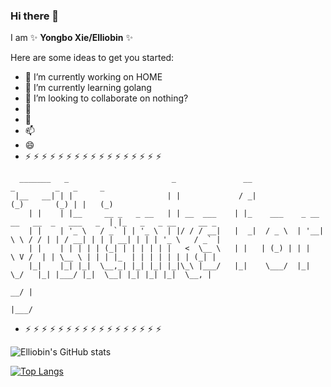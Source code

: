 ### Hi there 👋


I am ✨ **Yongbo Xie/Elliobin** ✨ 

Here are some ideas to get you started:

- 🔭 I’m currently working on HOME
- 🌱 I’m currently learning golang
- 👯 I’m looking to collaborate on nothing?
- 🤔 
- 💬 
- 📫 
- 😄 
- ⚡ ⚡ ⚡ ⚡ ⚡ ⚡ ⚡ ⚡ ⚡ ⚡ ⚡ ⚡ ⚡ ⚡ ⚡ ⚡ ⚡ 
```
  _______   _                       _               __                            _         _   _     _                   
 |__   __| | |                     | |             / _|                          (_)       (_) | |   (_)                  
    | |    | |__     __ _   _ __   | | __  ___    | |_    ___    _ __    __   __  _   ___   _  | |_   _   _ __     __ _   
    | |    | '_ \   / _` | | '_ \  | |/ / / __|   |  _|  / _ \  | '__|   \ \ / / | | / __| | | | __| | | | '_ \   / _` |  
    | |    | | | | | (_| | | | | | |   <  \__ \   | |   | (_) | | |       \ V /  | | \__ \ | | | |_  | | | | | | | (_| |  
    |_|    |_| |_|  \__,_| |_| |_| |_|\_\ |___/   |_|    \___/  |_|        \_/   |_| |___/ |_|  \__| |_| |_| |_|  \__, |  
                                                                                                                   __/ |  
                                                                                                                  |___/   
```
- ⚡ ⚡ ⚡ ⚡ ⚡ ⚡ ⚡ ⚡ ⚡ ⚡ ⚡ ⚡ ⚡ ⚡ ⚡ ⚡ ⚡ 



![Elliobin's GitHub stats](https://github-readme-stats.vercel.app/api?username=Elliobin&show_icons=true&theme=radical)

[![Top Langs](https://github-readme-stats.vercel.app/api/top-langs/?username=Elliobin&layout=compact&theme=radical)](https://github.com/anuraghazra/github-readme-stats)

